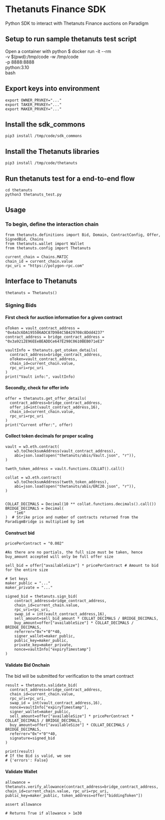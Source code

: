 # Thetanuts Finance SDK

Python SDK to interact with Thetanuts Finance auctions on Paradigm

## Setup to run sample thetanuts test script

Open a container with python
$ docker run -it --rm \
    -v $(pwd):/tmp/code -w /tmp/code \
    -p 8888:8888 \
    python:3.10 \
    bash

## Export keys into environment

    export OWNER_PRVKEY="..."
    export TAKER_PRVKEY="..."
    export MAKER_PRVKEY="..."

## Install the sdk_commons

    pip3 install /tmp/code/sdk_commons

## Install the Thetanuts libraries

    pip3 install /tmp/code/thetanuts

## Run thetanuts test for a end-to-end flow

    cd thetanuts
    python3 thetanuts_test.py

## Usage

### To begin, define the interaction chain

    from thetanuts.definitions import Bid, Domain, ContractConfig, Offer, SignedBid, Chains
    from thetanuts.wallet import Wallet
    from thetanuts.config import Thetanuts
    
    current_chain = Chains.MATIC
    chain_id = current_chain.value
    rpc_uri = "https://polygon-rpc.com"

## Interface to Thetanuts

    thetanuts = Thetanuts()

### Signing Bids

#### First check for auction information for a given contract

    oToken = vault_contract_address = "0x4a3c6DA195506ADC87D984C5B429708c8Ddd4237"
    contract_address = bridge_contract_address = "0x3a9212E96EEeBEADDCe647E298C0610BEB071eE3"

    vaultInfo = thetanuts.get_otoken_details(
      contract_address=bridge_contract_address, 
      oToken=vault_contract_address, 
      chain_id=current_chain.value, 
      rpc_uri=rpc_uri
    )
    print("Vault info:", vaultInfo)

#### Secondly, check for offer info

    offer = thetanuts.get_offer_details(
      contract_address=bridge_contract_address, 
      offer_id=int(vault_contract_address,16), 
      chain_id=current_chain.value, 
      rpc_uri=rpc_uri
    )
    print("Current offer:", offer)

#### Collect token decimals for proper scaling

    vault = w3.eth.contract(
        w3.toChecksumAddress(vault_contract_address),
        abi=json.load(open("thetanuts/abis/Vault.json", "r")),
    )

    tweth_token_address = vault.functions.COLLAT().call()

    collat = w3.eth.contract(
        w3.toChecksumAddress(tweth_token_address),
        abi=json.load(open("thetanuts/abis/ERC20.json", "r")),
    )


    COLLAT_DECIMALS = Decimal(10 ** collat.functions.decimals().call())
    BRIDGE_DECIMALS = Decimal(
        "1e6"
    )  # Strike price and number of contracts returned from the ParadigmBridge is multiplied by 1e6

#### Construct bid

    pricePerContract = "0.002"

    #As there are no partials, the full size must be taken, hence buy_amount accepted will only be full offer size

    sell_bid = offer["availableSize"] * pricePerContract # Amount to bid for the entire size

    # Set keys
    maker_public = "..."
    maker_private = "..."

    signed_bid = thetanuts.sign_bid(
        contract_address=bridge_contract_address, 
        chain_id=current_chain.value, 
        rpc_uri=rpc_uri, 
        swap_id = int(vault_contract_address,16), 
        sell_amount=sell_bid_amount * COLLAT_DECIMALS / BRIDGE_DECIMALS, 
        buy_amount=offer["availableSize"] * COLLAT_DECIMALS / BRIDGE_DECIMALS, 
        referrer="0x"+"0"*40, 
        signer_wallet=maker_public, 
        public_key=maker_public, 
        private_key=maker_private,
        nonce=vaultInfo["expiryTimestamp"]
    )

#### Validate Bid Onchain

The bid will be submitted for verification to the smart contract

    result = thetanuts.validate_bid(
      contract_address=bridge_contract_address, 
      chain_id=current_chain.value,
      rpc_uri=rpc_uri, 
      swap_id = int(vault_contract_address,16), 
      nonce=vaultInfo["expiryTimestamp"], 
      signer_wallet=maker_public, 
      sell_amount=offer["availableSize"] * pricePerContract * COLLAT_DECIMALS / BRIDGE_DECIMALS,
      buy_amount=offer["availableSize"] * COLLAT_DECIMALS / BRIDGE_DECIMALS, 
      referrer="0x"+"0"*40, 
      signature=signed_bid
    )

    print(result)
    # If the Bid is valid, we see
    # {'errors': False}

#### Validate Wallet

    allowance = thetanuts.verify_allowance(contract_address=bridge_contract_address, chain_id=current_chain.value, rpc_uri=rpc_uri, public_key=maker_public, token_address=offer["biddingToken"])

    assert allowance

    # Returns True if allowance > 1e30
